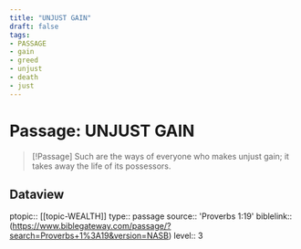 ```yaml
---
title: "UNJUST GAIN"
draft: false
tags:
- PASSAGE
- gain
- greed
- unjust
- death
- just
---
```


# Passage: UNJUST GAIN
> [!Passage]
> Such are the ways of everyone who makes unjust gain; it takes away the life of its possessors.

## Dataview
ptopic:: [[topic-WEALTH]]
type:: passage
source:: 'Proverbs 1:19'
biblelink:: (https://www.biblegateway.com/passage/?search=Proverbs+1%3A19&version=NASB)
level:: 3